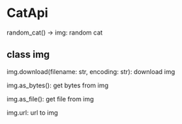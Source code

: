 # CatApi

random_cat() -> img: random cat

## class img

img.download(filename: str, encoding: str): download img

img.as_bytes(): get bytes from img

img.as_file(): get file from img

img.url: url to img